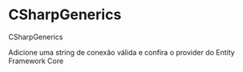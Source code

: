 # CSharpGenerics

CSharpGenerics


Adicione uma string de conexão válida e confira o provider do Entity Framework Core